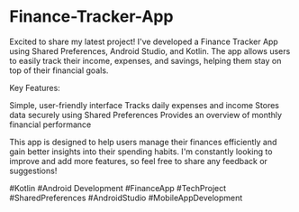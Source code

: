 # Finance-Tracker-App
Excited to share my latest project! I've developed a Finance Tracker App using Shared Preferences, Android Studio, and Kotlin. The app allows users to easily track their income, expenses, and savings, helping them stay on top of their financial goals.

Key Features:

Simple, user-friendly interface
Tracks daily expenses and income
Stores data securely using Shared Preferences
Provides an overview of monthly financial performance

This app is designed to help users manage their finances efficiently and gain better insights into their spending habits. I'm constantly looking to improve and add more features, so feel free to share any feedback or suggestions!



#Kotlin #Android Development #FinanceApp #TechProject #SharedPreferences #AndroidStudio #MobileAppDevelopment


